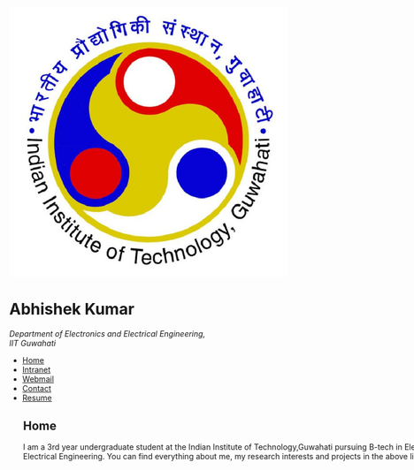 <html>

<head>
<meta http-equiv="Content-Type" content="text/html; charset=utf-8" />
<title>My HomePage</title>
<style type="text/css">


body {
	background-color:#c4ccdf/*background color*/
}

#content_wrap {
	background-color:#fff;
	width:850px;
	margin:auto;
	/*-webkit-border-radius:10px;
	-moz-border-radius:10px;*/
	-webkit-box-shadow:1px 1px 10px #888;
	-moz-box-shadow:1px 1px 10px #888;
	box-shadow:1px 1px 10px #888;
}

#header {
	margin:10px 25px;
	padding:0;
	width:800px;
	height:200px;
	display:block;
	border-bottom::dashed 3px #999;
}

#header img {
	margin:20px 0px;
	padding:5px;
	width:150px;
	height:150px;
	float:left;
	display:block;
	border:1px #bbb solid;
	-moz-box-shadow:1px 1px 5px #999;
	-webkit-box-shadow:1px 1px 5px #999;
	box-shadow:1px 1px 5px #999;
}

#header .title {
	font-family:Arial, Helvetica, sans-serif;
	color:#4772C5;/*foreground color*/
	font-size:48px;
	font-weight:normal;
	text-shadow:1px 1px 2px #999;
	margin:40px 10px 5px 10px;
	padding:10px;
	position:relative;
	float:left;
	display:block;
	width:575px;
}

#header .description {
	font-family:Georgia, "Times New Roman", Times, serif;
	color:#888;
	margin-left:180px;
}


#main_menu {
	margin:10px 0;
	padding:0;
	width:850px;
	height:32px;
	display:block;
}

#main_menu ul {
	margin:0 25px;
	padding:0;
	line-height:32px;
	display:block;
}

#main_menu ul li {
	margin:0;
	padding:0;
	list-style:none;
	float:left;
	position:relative;
}

#main_menu ul li a {
	margin:0 2px;
	text-decoration:none;
	width:140px;
	height:32px;
	background-color:#4772C5;/*foreground color*/
	display:block;
	color:#fff;
	text-align:center;
	font-weight:bold;
	font-family:"Times New Roman", Times, serif;
	font-size:18px;
	-moz-box-shadow:2px 2px 3px #999;
	-webkit-box-shadow:2px 2px 3px #999;
	box-shadow:2px 2px 3px #999;
}

#main_menu ul li a:hover {
	background:#EEE;
	color:#4772C5;/*foreground color*/
}
#content {
	display:block;
	width:800px;
	min-height:500px;
	margin:25px;
}


#content h2 {
	margin:10px 25px;
	color:#4772C5;/*foreground color*/
	font-family:Arial, Helvetica, sans-serif;
	font-size:24px;
	font-weight:bold;
	text-shadow:1px 1px 1px #ccc;
}

#content p {
	margin:10px 50px;
	color:#444;
	line-height:28px;
	font-family:"Times New Roman", Times, serif;
	font-size:18px;
}

#content iframe {
	height:965px;
	width:700px;
	margin:auto;
	display:block;
	border:1px solid #ccc;
	overflow:hidden;
}

#content .highlight {
	color:#4772C5;/*foreground color*/
	font-weight:bold;
	text-shadow:1px 1px 2px #ddd;
}

.copy {
	font-size:14px;
	color:#333;
	float:right;
	margin-bottom:20px;
}
</style>
</head>

<body>
<div id="content_wrap">

<div id="header">
<img src="iit_logo.jpg" />
<h1 class="title">Abhishek Kumar</h1>
<p class="description"><i>Department of Electronics and Electrical Engineering,</br>IIT Guwahati</i></p>
</div><!-- end div#header -->

<div id="main_menu">
<ul>
<li><a href="file:///C:/Users/ABHISHEK/Downloads/Abhishek/My%20website.html">Home</a></li>
<li><a href="https://202.141.80.14">Intranet</a></li>
<li><a href="https://webmail.iitg.ernet.in/src/login.php">Webmail</a></li>
<li><a href="file:///D:/personal/My%20html/Contact.html">Contact</a></li>
<li><a href="file:///D:/personal/ABHISHEK KUMAR.pdf">Resume</a></li></ul>
</div><!-- end div#main_menu -->

<div id="content">
<h2>Home</h2>
<p>I am a 3rd year undergraduate student at the Indian Institute of Technology,Guwahati pursuing B-tech in Electronics and Electrical Engineering. You can find everything about me, my research interests and projects in the above links.
<br/></p><br/>
<br/>
</div><!-- end div#content -->

</div><!-- end div#content_wrap -->

</body>
</html>

